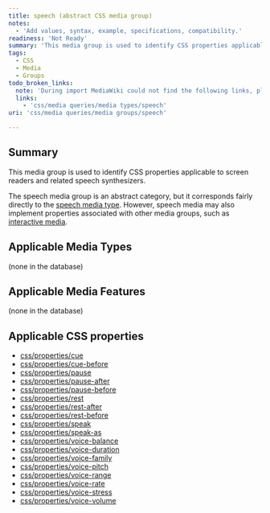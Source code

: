 ```yaml
---
title: speech (abstract CSS media group)
notes:
  - 'Add values, syntax, example, specifications, compatibility.'
readiness: 'Not Ready'
summary: 'This media group is used to identify CSS properties applicable to screen readers and related speech synthesizers.'
tags:
  - CSS
  - Media
  - Groups
todo_broken_links:
  note: 'During import MediaWiki could not find the following links, please fix and adjust this list.'
  links:
    - 'css/media queries/media types/speech'
uri: 'css/media queries/media groups/speech'

---
```

## Summary

This media group is used to identify CSS properties applicable to screen readers and related speech synthesizers.

The speech media group is an abstract category, but it corresponds fairly directly to the [speech media type](/w/index.php?title=css/media_queries/media_types/speech&action=edit&redlink=1). However, speech media may also implement properties associated with other media groups, such as [interactive media](/css/media_queries/media_groups/interactive).

## Applicable Media Types

(none in the database)

## Applicable Media Features

(none in the database)

## Applicable CSS properties

-   [css/properties/cue](/css/properties/cue)
-   [css/properties/cue-before](/css/properties/cue-before)
-   [css/properties/pause](/css/properties/pause)
-   [css/properties/pause-after](/css/properties/pause-after)
-   [css/properties/pause-before](/css/properties/pause-before)
-   [css/properties/rest](/css/properties/rest)
-   [css/properties/rest-after](/css/properties/rest-after)
-   [css/properties/rest-before](/css/properties/rest-before)
-   [css/properties/speak](/css/properties/speak)
-   [css/properties/speak-as](/css/properties/speak-as)
-   [css/properties/voice-balance](/css/properties/voice-balance)
-   [css/properties/voice-duration](/css/properties/voice-duration)
-   [css/properties/voice-family](/css/properties/voice-family)
-   [css/properties/voice-pitch](/css/properties/voice-pitch)
-   [css/properties/voice-range](/css/properties/voice-range)
-   [css/properties/voice-rate](/css/properties/voice-rate)
-   [css/properties/voice-stress](/css/properties/voice-stress)
-   [css/properties/voice-volume](/css/properties/voice-volume)

